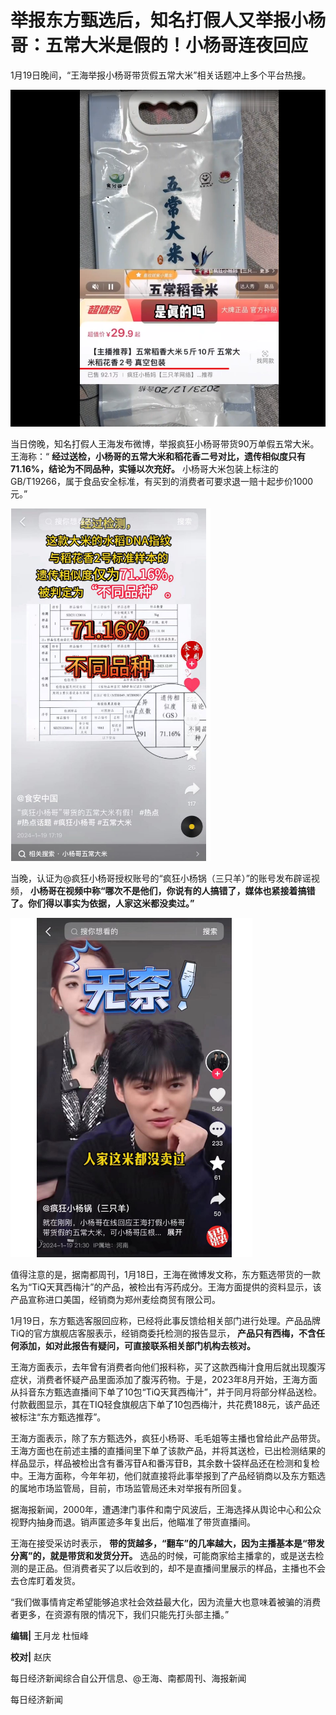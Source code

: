 # 举报东方甄选后，知名打假人又举报小杨哥：五常大米是假的！小杨哥连夜回应

1月19日晚间，“王海举报小杨哥带货假五常大米”相关话题冲上多个平台热搜。

![0c0d74a2bf0a9f67c1726b6e90aa511c.jpg](https://raw.githubusercontent.com/qqhsx/qqnews_image/main/2024/01/20/举报东方甄选后，知名打假人又举报小杨哥：五常大米是假的！小杨哥连夜回应/0c0d74a2bf0a9f67c1726b6e90aa511c.jpg)

当日傍晚，知名打假人王海发布微博，举报疯狂小杨哥带货90万单假五常大米。王海称：“
**经过送检，小杨哥的五常大米和稻花香二号对比，遗传相似度只有71.16%，结论为不同品种，实锤以次充好。**
小杨哥大米包装上标注的GB/T19266，属于食品安全标准，有买到的消费者可要求退一赔十起步价1000元。”

![1f1c6f05efb8d38fe99156372f90fb35.jpg](https://raw.githubusercontent.com/qqhsx/qqnews_image/main/2024/01/20/举报东方甄选后，知名打假人又举报小杨哥：五常大米是假的！小杨哥连夜回应/1f1c6f05efb8d38fe99156372f90fb35.jpg)

当晚，认证为@疯狂小杨哥授权账号的“疯狂小杨锅（三只羊）”的账号发布辟谣视频，
**小杨哥在视频中称“哪次不是他们，你说有的人搞错了，媒体也紧接着搞错了。你们得以事实为依据，人家这米都没卖过。”**

![d799eb8dfd706ecc0bd986ebd065e4e4.jpg](https://raw.githubusercontent.com/qqhsx/qqnews_image/main/2024/01/20/举报东方甄选后，知名打假人又举报小杨哥：五常大米是假的！小杨哥连夜回应/d799eb8dfd706ecc0bd986ebd065e4e4.jpg)

值得注意的是，据南都周刊，1月18日，王海在微博发文称，东方甄选带货的一款名为“TiQ天萁西梅汁”的产品，被检出有泻药成分。王海方面提供的资料显示，该产品宣称进口美国，经销商为郑州麦绘商贸有限公司。

1月19日，东方甄选客服回应称，已经将此事反馈给相关部门进行处理。产品品牌TiQ的官方旗舰店客服表示，经销商委托检测的报告显示，
**产品只有西梅，不含任何添加，如对此报告有疑问，可直接联系相关部门机构去核对。**

王海方面表示，去年曾有消费者向他们报料称，买了这款西梅汁食用后就出现腹泻症状，消费者怀疑产品里面添加了腹泻药物。于是，2023年8月开始，王海方面从抖音东方甄选直播间下单了10包“TiQ天萁西梅汁”，并于同月将部分样品送检。付款截图显示，其在TIQ轻食旗舰店下单了10包西梅汁，共花费188元，该产品还被标注“东方甄选推荐”。

王海方面表示，除了东方甄选外，疯狂小杨哥、毛毛姐等主播也曾给此产品带货。王海方面也在前述主播的直播间里下单了该款产品，并将其送检，已出检测结果的样品显示，样品被检出含有番泻苷A和番泻苷B，其余数十袋样品还在检测和复检中。王海方面称，今年年初，他们就直接将此事举报到了产品经销商以及东方甄选的属地市场监管局，目前，市场监管局还未对举报有所回复。

据海报新闻，2000年，遭遇津门事件和南宁风波后，王海选择从舆论中心和公众视野内抽身而退。销声匿迹多年复出后，他瞄准了带货直播间。

王海在接受采访时表示， **带的货越多，“翻车”的几率越大，因为主播基本是“带发分离”的，就是带货和发货分开。**
选品的时候，可能商家给主播拿的，或是送去检测的是正品。但消费者买了以后收到的，却不是直播间里展示的样品，主播也不会去仓库盯着发货。

“我们做事情肯定希望能够追求社会效益最大化，因为流量大也意味着被骗的消费者更多，在资源有限的情况下，我们只能先打头部主播。”

**编辑|** 王月龙 杜恒峰

**校对|** 赵庆

每日经济新闻综合自公开信息、@王海、南都周刊、海报新闻

每日经济新闻

